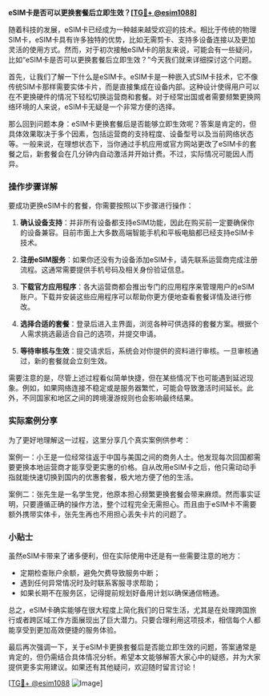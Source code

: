**eSIM卡是否可以更换套餐后立即生效？[[TG💪+ @esim1088](https://t.me/s/esim1088)]**

随着科技的发展，eSIM卡已经成为一种越来越受欢迎的技术。相比于传统的物理SIM卡，eSIM卡具有许多独特的优势，比如无需剪卡、支持多设备连接以及更加灵活的使用方式。然而，对于初次接触eSIM卡的朋友来说，可能会有一些疑问，比如“eSIM卡是否可以更换套餐后立即生效？”今天我们就来详细探讨这个问题。

首先，让我们了解一下什么是eSIM卡。eSIM卡是一种嵌入式SIM卡技术，它不像传统SIM卡那样需要实体卡片，而是直接集成在设备内部。这种设计使得用户可以在不更换硬件的情况下轻松切换运营商和套餐。对于经常出国或者需要频繁更换网络环境的人来说，eSIM卡无疑是一个非常方便的选择。

那么回到问题本身：eSIM卡更换套餐后是否能够立即生效呢？答案是肯定的，但具体效果取决于多个因素，包括运营商的支持程度、设备型号以及当前网络状态等。一般来说，在理想状态下，当你通过手机应用或官方网站更改了eSIM卡的套餐之后，新套餐会在几分钟内自动激活并开始计费。不过，实际情况可能因人而异。

### 操作步骤详解

要成功更换eSIM卡的套餐，你需要按照以下步骤进行操作：

1. **确认设备支持**：并非所有设备都支持eSIM功能，因此在购买前一定要确保你的设备兼容。目前市面上大多数高端智能手机和平板电脑都已经支持eSIM卡技术。
   
2. **注册eSIM服务**：如果你还没有为设备添加eSIM卡，请先联系运营商完成注册流程。这通常需要提供手机号码及相关身份验证信息。

3. **下载官方应用程序**：各大运营商都会推出专门的应用程序来管理用户的eSIM账户。下载并安装这些应用程序可以帮助你更方便地查看套餐详情及进行修改。

4. **选择合适的套餐**：登录后进入主界面，浏览各种可供选择的套餐方案。根据个人需求挑选最适合自己的选项，并提交申请。

5. **等待审核与生效**：提交请求后，系统会对你提供的资料进行审核。一旦审核通过，新的套餐就会立刻生效。

需要注意的是，尽管上述过程看似简单快捷，但在某些情况下也可能遇到延迟现象。例如，如果网络连接不稳定或是服务器繁忙，可能会导致激活时间延长。此外，不同国家和地区之间的跨境漫游规则也会影响最终结果。

### 实际案例分享

为了更好地理解这一过程，这里分享几个真实案例供参考：

案例一：小王是一位经常往返于中国与美国之间的商务人士。他发现每次回国都需要更换本地运营商才能享受更实惠的价格。自从改用eSIM卡之后，他只需动动手指就能快速切换到国内的优惠套餐，极大地方便了他的生活。

案例二：张先生是一名学生党，他原本担心频繁更换套餐会带来麻烦。然而事实证明，只要遵循正确的操作方法，整个过程完全无需担心。而且由于eSIM卡不需要额外携带实体卡，张先生再也不用担心丢失卡片的问题了。

### 小贴士

虽然eSIM卡带来了诸多便利，但在实际使用中还是有一些需要注意的地方：

- 定期检查账户余额，避免欠费导致服务中断；
- 遇到任何异常情况时及时联系客服寻求帮助；
- 如果长期不在服务区，记得提前规划好备用计划以确保通信畅通。

总之，eSIM卡确实能够在很大程度上简化我们的日常生活，尤其是在处理跨国旅行或者跨区域工作方面展现出了巨大潜力。只要合理利用这项技术，相信每个人都能享受到更加高效便捷的服务体验。

最后再次强调一下，关于eSIM卡更换套餐后是否能立即生效的问题，答案通常是肯定的，但仍需结合具体情况分析。希望本文能够解答大家心中的疑惑，并为大家提供更多实用建议。如果还有其他疑问，欢迎随时留言讨论！

[[TG💪+ @esim1088](https://t.me/s/esim1088) ![Image](https://i.postimg.cc/4NQfJmqS/Snipaste-2025-05-13-00-14-12.png)]